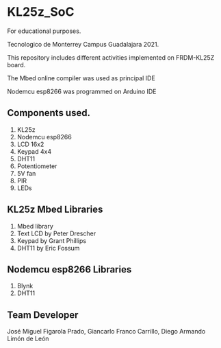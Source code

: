 # KL25z_SoC

For educational purposes.

Tecnologico de Monterrey Campus Guadalajara 2021.

This repository includes different activities implemented on FRDM-KL25Z board.

The Mbed online compiler was used as principal IDE

Nodemcu esp8266 was programmed on Arduino IDE

## Components used.

1. KL25z
2. Nodemcu esp8266
3. LCD 16x2
4. Keypad 4x4
5. DHT11
6. Potentiometer
7. 5V fan
8. PIR
9. LEDs

## KL25z Mbed Libraries

1. Mbed library
2. Text LCD by Peter Drescher
3. Keypad by Grant Phillips
4. DHT11 by Eric Fossum

## Nodemcu esp8266 Libraries

1. Blynk
2. DHT11

## Team Developer

José Miguel Figarola Prado, 
Giancarlo Franco Carrillo, 
Diego Armando Limón de León

